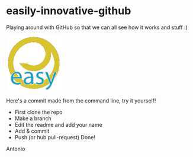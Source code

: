 # easily-innovative-github #
Playing around with GitHub so that we can all see how it works and stuff :)

![I ain't pretty](borkenInnova.png)

Here's a commit made from the command line, try it yourself!
 - First clone the repo
 - Make a branch
 - Edit the readme and add your name
 - Add & commit
 - Push (or hub pull-request)
Done!

Antonio